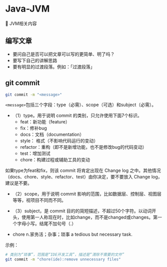 # Java-JVM

:pig: JVM相关内容

## 编写文章

- 要问自己是否可以把文章可以写的更简单、明了吗？
- 要写下自己的讲解思路
- 要有明显的过渡段落。例如：「过渡段落」

## git commit

```bash
git commit -m "<message>"
```

`<message>`包括三个字段：type（必需）、scope（可选）和subject（必需）。

- （1）type。用于说明 commit 的类别，只允许使用下面7个标识。
  - feat：新功能（feature）
  - fix：修补bug
  - docs：文档（documentation）
  - style： 格式（不影响代码运行的变动）
  - refactor：重构（即不是新增功能，也不是修改bug的代码变动）
  - test：增加测试
  - chore：构建过程或辅助工具的变动

如果type为feat和fix，则该 commit 将肯定出现在 Change log 之中。其他情况（docs、chore、style、refactor、test）由你决定，要不要放入 Change log，建议是不要。

- （2）scope，用于说明 commit 影响的范围，比如数据层、控制层、视图层等等，视项目不同而不同。
- （3）subject，是 commit 目的的简短描述，不超过50个字符。以动词开头，使用第一人称现在时，比如change，而不是changed或changes。第一个字母小写。结尾不加句号（.）

- chore n.家务活；杂事；琐事 a tedious but necessary task.

示例：

```bash
# 类别为“琐事”，范围是“IDE开发工具”，描述是“清除不需要的文件”
git commit -m "chore(ide):remove unnecessary files"
```

